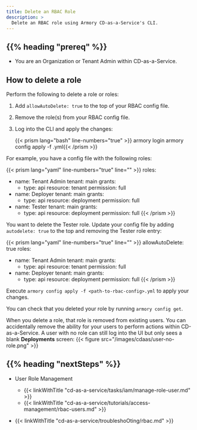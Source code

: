 ```yaml
---
title: Delete an RBAC Role
description: >
  Delete an RBAC role using Armory CD-as-a-Service's CLI.
---
```


## {{% heading "prereq" %}}

* You are an Organization or Tenant Admin within CD-as-a-Service.

## How to delete a role

Perform the following to delete a role or roles:

1. Add `allowAutoDelete: true` to the top of your RBAC config file.
1. Remove the role(s) from your RBAC config file.
1. Log into the CLI and apply the changes:

   {{< prism lang="bash" line-numbers="true" >}}
   armory login
   armory config apply -f <path-to-rbac-config>.yml{{< /prism >}}


For example, you have a config file with the following roles:

{{< prism lang="yaml" line-numbers="true" line="" >}}
roles:
  - name: Tenant Admin
    tenant: main
    grants:
      - type: api
        resource: tenant
        permission: full
  - name: Deployer
    tenant: main
    grants:
      - type: api
        resource: deployment
        permission: full
  - name: Tester
    tenant: main
    grants:
      - type: api
        resource: deployment
        permission: full
{{< /prism >}}

You want to delete the Tester role. Update your config file by adding `autodelete: true` to the top and removing the Tester role entry:

{{< prism lang="yaml" line-numbers="true" line="" >}}
allowAutoDelete: true
roles:
  - name: Tenant Admin
    tenant: main
    grants:
      - type: api
        resource: tenant
        permission: full
  - name: Deployer
    tenant: main
    grants:
      - type: api
        resource: deployment
        permission: full
{{< /prism >}}

Execute `armory config apply -f <path-to-rbac-config>.yml` to apply your changes.

You can check that you deleted your role by running `armory config get`.

When you delete a role, that role is removed from existing users. You can accidentally remove the ability for your users to perform actions within CD-as-a-Service. A user with no role can still log into the UI but only sees a blank **Deployments** screen:
{{< figure src="/images/cdaas/user-no-role.png" >}}

## {{% heading "nextSteps" %}}

* User Role Management
   * {{< linkWithTitle "cd-as-a-service/tasks/iam/manage-role-user.md" >}}
   * {{< linkWithTitle "cd-as-a-service/tutorials/access-management/rbac-users.md" >}}

* {{< linkWithTitle "cd-as-a-service/troubleshoOting/rbac.md" >}}
